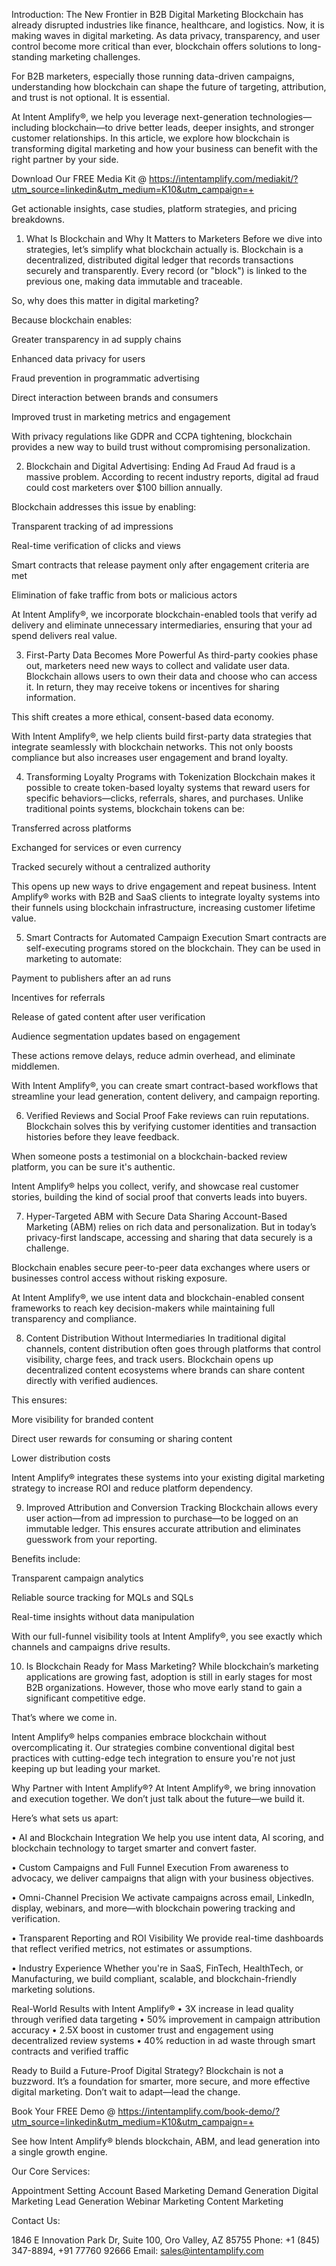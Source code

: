 Introduction: The New Frontier in B2B Digital Marketing
Blockchain has already disrupted industries like finance, healthcare, and logistics. Now, it is making waves in digital marketing. As data privacy, transparency, and user control become more critical than ever, blockchain offers solutions to long-standing marketing challenges.

For B2B marketers, especially those running data-driven campaigns, understanding how blockchain can shape the future of targeting, attribution, and trust is not optional. It is essential.

At Intent Amplify®, we help you leverage next-generation technologies—including blockchain—to drive better leads, deeper insights, and stronger customer relationships. In this article, we explore how blockchain is transforming digital marketing and how your business can benefit with the right partner by your side.

Download Our FREE Media Kit @ https://intentamplify.com/mediakit/?utm_source=linkedin&utm_medium=K10&utm_campaign=+

Get actionable insights, case studies, platform strategies, and pricing breakdowns.

1. What Is Blockchain and Why It Matters to Marketers
Before we dive into strategies, let’s simplify what blockchain actually is. Blockchain is a decentralized, distributed digital ledger that records transactions securely and transparently. Every record (or "block") is linked to the previous one, making data immutable and traceable.

So, why does this matter in digital marketing?

Because blockchain enables:

Greater transparency in ad supply chains

Enhanced data privacy for users

Fraud prevention in programmatic advertising

Direct interaction between brands and consumers

Improved trust in marketing metrics and engagement

With privacy regulations like GDPR and CCPA tightening, blockchain provides a new way to build trust without compromising personalization.

2. Blockchain and Digital Advertising: Ending Ad Fraud
Ad fraud is a massive problem. According to recent industry reports, digital ad fraud could cost marketers over $100 billion annually.

Blockchain addresses this issue by enabling:

Transparent tracking of ad impressions

Real-time verification of clicks and views

Smart contracts that release payment only after engagement criteria are met

Elimination of fake traffic from bots or malicious actors

At Intent Amplify®, we incorporate blockchain-enabled tools that verify ad delivery and eliminate unnecessary intermediaries, ensuring that your ad spend delivers real value.

3. First-Party Data Becomes More Powerful
As third-party cookies phase out, marketers need new ways to collect and validate user data. Blockchain allows users to own their data and choose who can access it. In return, they may receive tokens or incentives for sharing information.

This shift creates a more ethical, consent-based data economy.

With Intent Amplify®, we help clients build first-party data strategies that integrate seamlessly with blockchain networks. This not only boosts compliance but also increases user engagement and brand loyalty.

4. Transforming Loyalty Programs with Tokenization
Blockchain makes it possible to create token-based loyalty systems that reward users for specific behaviors—clicks, referrals, shares, and purchases. Unlike traditional points systems, blockchain tokens can be:

Transferred across platforms

Exchanged for services or even currency

Tracked securely without a centralized authority

This opens up new ways to drive engagement and repeat business. Intent Amplify® works with B2B and SaaS clients to integrate loyalty systems into their funnels using blockchain infrastructure, increasing customer lifetime value.

5. Smart Contracts for Automated Campaign Execution
Smart contracts are self-executing programs stored on the blockchain. They can be used in marketing to automate:

Payment to publishers after an ad runs

Incentives for referrals

Release of gated content after user verification

Audience segmentation updates based on engagement

These actions remove delays, reduce admin overhead, and eliminate middlemen.

With Intent Amplify®, you can create smart contract-based workflows that streamline your lead generation, content delivery, and campaign reporting.

6. Verified Reviews and Social Proof
Fake reviews can ruin reputations. Blockchain solves this by verifying customer identities and transaction histories before they leave feedback.

When someone posts a testimonial on a blockchain-backed review platform, you can be sure it's authentic.

Intent Amplify® helps you collect, verify, and showcase real customer stories, building the kind of social proof that converts leads into buyers.

7. Hyper-Targeted ABM with Secure Data Sharing
Account-Based Marketing (ABM) relies on rich data and personalization. But in today’s privacy-first landscape, accessing and sharing that data securely is a challenge.

Blockchain enables secure peer-to-peer data exchanges where users or businesses control access without risking exposure.

At Intent Amplify®, we use intent data and blockchain-enabled consent frameworks to reach key decision-makers while maintaining full transparency and compliance.

8. Content Distribution Without Intermediaries
In traditional digital channels, content distribution often goes through platforms that control visibility, charge fees, and track users. Blockchain opens up decentralized content ecosystems where brands can share content directly with verified audiences.

This ensures:

More visibility for branded content

Direct user rewards for consuming or sharing content

Lower distribution costs

Intent Amplify® integrates these systems into your existing digital marketing strategy to increase ROI and reduce platform dependency.

9. Improved Attribution and Conversion Tracking
Blockchain allows every user action—from ad impression to purchase—to be logged on an immutable ledger. This ensures accurate attribution and eliminates guesswork from your reporting.

Benefits include:

Transparent campaign analytics

Reliable source tracking for MQLs and SQLs

Real-time insights without data manipulation

With our full-funnel visibility tools at Intent Amplify®, you see exactly which channels and campaigns drive results.

10. Is Blockchain Ready for Mass Marketing?
While blockchain’s marketing applications are growing fast, adoption is still in early stages for most B2B organizations. However, those who move early stand to gain a significant competitive edge.

That’s where we come in.

Intent Amplify® helps companies embrace blockchain without overcomplicating it. Our strategies combine conventional digital best practices with cutting-edge tech integration to ensure you're not just keeping up but leading your market.

Why Partner with Intent Amplify®?
At Intent Amplify®, we bring innovation and execution together. We don’t just talk about the future—we build it.

Here’s what sets us apart:

• AI and Blockchain Integration
We help you use intent data, AI scoring, and blockchain technology to target smarter and convert faster.

• Custom Campaigns and Full Funnel Execution
From awareness to advocacy, we deliver campaigns that align with your business objectives.

• Omni-Channel Precision
We activate campaigns across email, LinkedIn, display, webinars, and more—with blockchain powering tracking and verification.

• Transparent Reporting and ROI Visibility
We provide real-time dashboards that reflect verified metrics, not estimates or assumptions.

• Industry Experience
Whether you're in SaaS, FinTech, HealthTech, or Manufacturing, we build compliant, scalable, and blockchain-friendly marketing solutions.

Real-World Results with Intent Amplify®
• 3X increase in lead quality through verified data targeting
• 50% improvement in campaign attribution accuracy
• 2.5X boost in customer trust and engagement using decentralized review systems
• 40% reduction in ad waste through smart contracts and verified traffic

Ready to Build a Future-Proof Digital Strategy?
Blockchain is not a buzzword. It’s a foundation for smarter, more secure, and more effective digital marketing. Don’t wait to adapt—lead the change.


Book Your FREE Demo @ https://intentamplify.com/book-demo/?utm_source=linkedin&utm_medium=K10&utm_campaign=+

See how Intent Amplify® blends blockchain, ABM, and lead generation into a single growth engine.

Our Core Services:

Appointment Setting
Account Based Marketing
Demand Generation
Digital Marketing
Lead Generation
Webinar Marketing
Content Marketing


Contact Us:

1846 E Innovation Park Dr,
Suite 100, Oro Valley, AZ 85755
Phone: +1 (845) 347-8894, +91 77760 92666
Email: sales@intentamplify.com
